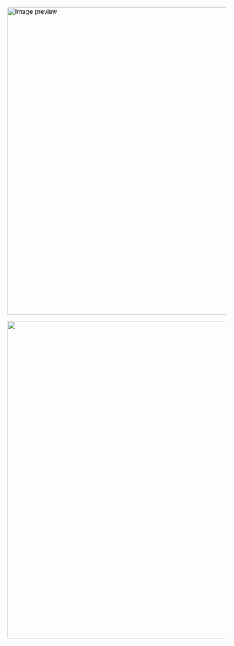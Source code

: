 <img src="./media/image1.gif" style="width:6.5in;height:7.36125in"
alt="Image preview" />

<img src="./media/image2.png"
style="width:6.08333in;height:7.59375in" />
